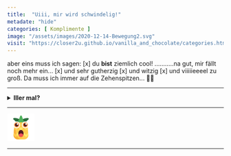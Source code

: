 ```yaml
--- 
title:  "Uiii, mir wird schwindelig!"
metadate: "hide"
categories: [ Komplimente ]
image: "/assets/images/2020-12-14-Bewegung2.svg"
visit: "https://closer2u.github.io/vanilla_and_chocolate/categories.html#motivation"
---
```


aber eins muss ich sagen:
[x]  du **bist** ziemlich cool!
...........na gut, mir fällt noch mehr ein... 
[x]  und sehr gutherzig
[x]  und witzig 
[x]  und viiiiieeeel zu groß. Da muss ich immer auf die Zehenspitzen... 👠👠

***

<details>
<summary><strong>Iller mal?</strong></summary>

 😜

</details>

***

![surprised](https://raw.githubusercontent.com/Closer2U/vanilla_and_chocolate/master/assets/images/PinappleSurprised.svg?raw=true)

***


